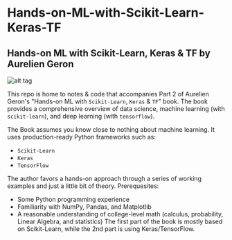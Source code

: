 # Hands-on-ML-with-Scikit-Learn-Keras-TF
## Hands-on ML with Scikit-Learn, Keras & TF by Aurelien Geron
![alt tag](https://github.com/Akramz/Hands-on-Machine-Learning-with-Scikit-Learn-Keras-and-TensorFlow/blob/master/static/imgs/book_cover.png)

This repo is home to notes & code that accompanies Part 2 of Aurelien Geron's "Hands-on ML with `Scikit-Learn`, `Keras` & `TF`" book. The book provides a comprehensive overview of data science, machine learning (with `scikit-learn`), and deep learning (with `tensorflow`).

The Book assumes you know close to nothing about machine learning. It uses production-ready Python frameworks such as:
* `Scikit-Learn`
* `Keras`
* `TensorFlow`

The author favors a hands-on approach through a series of working examples and just a little bit of theory. Prerequesites:

* Some Python programming experience
* Familiarity with NumPy, Pandas, and Matplotlib
* A reasonable understanding of college-level math (calculus, probability, Linear Algebra, and statistics)
The first part of the book is mostly based on Scikit-Learn, while the 2nd part is using Keras/TensorFlow.
